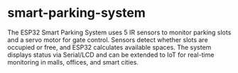 # smart-parking-system
The ESP32 Smart Parking System uses 5 IR sensors to monitor parking slots and a servo motor for gate control. Sensors detect whether slots are occupied or free, and ESP32 calculates available spaces. The system displays status via Serial/LCD and can be extended to IoT for real-time monitoring in malls, offices, and smart cities.
